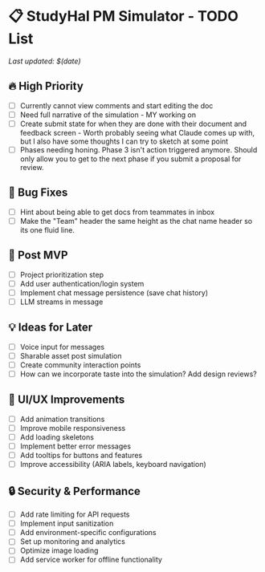 # 📋 StudyHal PM Simulator - TODO List

*Last updated: $(date)* 

## 🔥 High Priority
- [ ] Currently cannot view comments and start editing the doc 
- [ ] Need full narrative of the simulation - MY working on
- [ ] Create submit state for when they are done with their document and feedback screen - Worth probably seeing what Claude comes up with, but I also have some thoughts I can try to sketch at some point
- [ ] Phases needing honing. Phase 3 isn't action triggered anymore. Should only allow you to get to the next phase if you submit a proposal for review.

## 🐛 Bug Fixes
- [ ] Hint about being able to get docs from teammates in inbox
- [ ] Make the "Team" header the same height as the chat name header so its one fluid line. 

## 🚀 Post MVP
- [ ] Project prioritization step
- [ ] Add user authentication/login system
- [ ] Implement chat message persistence (save chat history)
- [ ] LLM streams in message

## 💡 Ideas for Later
- [ ] Voice input for messages
- [ ] Sharable asset post simulation
- [ ] Create community interaction points
- [ ] How can we incorporate taste into the simulation? Add design reviews?

## 🎨 UI/UX Improvements
- [ ] Add animation transitions
- [ ] Improve mobile responsiveness
- [ ] Add loading skeletons
- [ ] Implement better error messages
- [ ] Add tooltips for buttons and features
- [ ] Improve accessibility (ARIA labels, keyboard navigation)

## 🔒 Security & Performance
- [ ] Add rate limiting for API requests
- [ ] Implement input sanitization
- [ ] Add environment-specific configurations
- [ ] Set up monitoring and analytics
- [ ] Optimize image loading
- [ ] Add service worker for offline functionality
